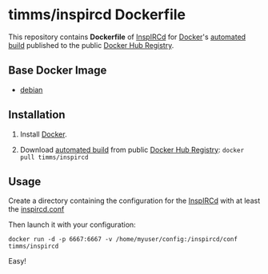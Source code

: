 # timms/inspircd Dockerfile

This repository contains **Dockerfile** of [InspIRCd](http://www.inspircd.org/) for [Docker](https://www.docker.com/)'s [automated build](https://registry.hub.docker.com/u/timms/inspircd/) published to the public [Docker Hub Registry](https://registry.hub.docker.com/).

## Base Docker Image

- [debian](https://registry.hub.docker.com/_/debian/)

## Installation

1. Install [Docker](https://www.docker.com/).

2. Download [automated build](https://registry.hub.docker.com/u/timms/inspircd/) from public [Docker Hub Registry](https://registry.hub.docker.com/): `docker pull timms/inspircd`

## Usage

Create a directory containing the configuration for the [InspIRCd](http://www.inspircd.org/) with at least the [inspircd.conf](https://github.com/inspircd/inspircd/blob/master/docs/conf/inspircd.conf.example)

Then launch it with your configuration:

```
docker run -d -p 6667:6667 -v /home/myuser/config:/inspircd/conf timms/inspircd
```

Easy!

